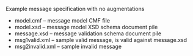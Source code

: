 Example message specification with no augmentations

* model.cmf – message model CMF file
* model.xsd – message model XSD schema document pile
* message.xsd –  message validation schema document pile
* msg1valid.xml – sample valid message, is valid against message.xsd
* msg2invalid.xml – sample invalid message